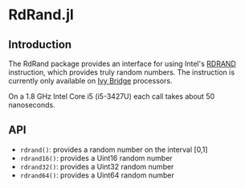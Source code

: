 RdRand.jl
=========

## Introduction

The RdRand package provides an interface for using Intel's [RDRAND][rdrand]
instruction, which provides truly random numbers. The instruction is currently
only available on [Ivy Bridge][ivy] processors.

On a 1.8 GHz Intel Core i5 (i5-3427U) each call takes about 50 nanoseconds.

[rdrand]: http://en.wikipedia.org/wiki/RdRand
[ivy]: http://en.wikipedia.org/wiki/Ivy_Bridge_(microarchitecture)

## API

* `rdrand()`: provides a random number on the interval [0,1]
* `rdrand16()`: provides a Uint16 random number
* `rdrand32()`: provides a Uint32 random number
* `rdrand64()`: provides a Uint64 random number

